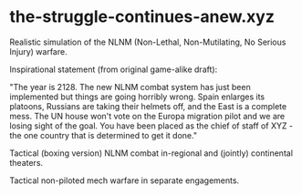 # the-struggle-continues-anew.xyz

Realistic simulation of the NLNM (Non-Lethal, Non-Mutilating, No Serious Injury) warfare.

Inspirational statement (from original game-alike draft):

"The year is 2128.  The new NLNM combat system has just been implemented but things are going horribly wrong.  Spain enlarges its platoons, Russians are taking their helmets off, and the East is a complete mess.  The UN house won't vote on the Europa migration pilot and we are losing sight of the goal.  You have been placed as the chief of staff of XYZ - the one country that is determined to get it done."

Tactical (boxing version) NLNM combat in-regional and (jointly) continental theaters.

Tactical non-piloted mech warfare in separate engagements.
